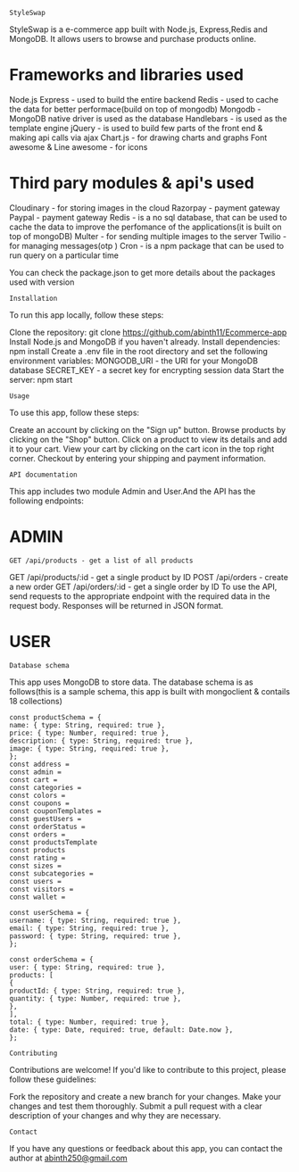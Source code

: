 `StyleSwap`

StyleSwap is a e-commerce app built with Node.js, Express,Redis and MongoDB. It allows users to browse and purchase products online.

# Frameworks and libraries used

Node.js Express - used to build the entire backend 
Redis - used to cache the data for better performace(build on top of mongodb)
Mongodb - MongoDB native driver is used as the database
Handlebars - is used as the template engine
jQuery - is used to build few parts of the front end & making api calls via ajax
Chart.js - for drawing charts and graphs
Font awesome & Line awesome - for icons

# Third pary modules & api's used 

Cloudinary - for storing images in the cloud
Razorpay - payment gateway
Paypal - payment gateway 
Redis - is a no sql database, that can be used to cache the data to improve the perfomance of the applications(it is built on top of mongoDB)
Multer - for sending multiple images to the server
Twilio - for managing messages(otp )
Cron - is a npm package that can be used to run query on a particular time

You can check the package.json to get more details about the packages used with version

`Installation`

To run this app locally, follow these steps:

Clone the repository: git clone https://github.com/abinth11/Ecommerce-app
Install Node.js and MongoDB if you haven't already.
Install dependencies: npm install
Create a .env file in the root directory and set the following environment variables:
MONGODB_URI - the URI for your MongoDB database
SECRET_KEY - a secret key for encrypting session data
Start the server: npm start

`Usage`

To use this app, follow these steps:

Create an account by clicking on the "Sign up" button.
Browse products by clicking on the "Shop" button.
Click on a product to view its details and add it to your cart.
View your cart by clicking on the cart icon in the top right corner.
Checkout by entering your shipping and payment information.




`API documentation`

This app includes two module Admin and User.And the  API has the following endpoints:

# ADMIN
`GET /api/products - get a list of all products`

GET /api/products/:id - get a single product by ID
POST /api/orders - create a new order
GET /api/orders/:id - get a single order by ID
To use the API, send requests to the appropriate endpoint with the required data in the request body. Responses will be returned in JSON format.

# USER


`Database schema`

This app uses MongoDB to store data. The database schema is as follows(this is a sample schema, this app is built with mongoclient & contails 18 collections)
```mongodb sample schema
const productSchema = {
name: { type: String, required: true },
price: { type: Number, required: true },
description: { type: String, required: true },
image: { type: String, required: true },
};
const address = 
const admin = 
const cart = 
const categories = 
const colors = 
const coupons = 
const couponTemplates = 
const guestUsers = 
const orderStatus = 
const orders = 
const productsTemplate 
const products 
const rating = 
const sizes = 
const subcategories = 
const users = 
const visitors = 
const wallet = 

const userSchema = {
username: { type: String, required: true },
email: { type: String, required: true },
password: { type: String, required: true },
};

const orderSchema = {
user: { type: String, required: true },
products: [
{
productId: { type: String, required: true },
quantity: { type: Number, required: true },
},
],
total: { type: Number, required: true },
date: { type: Date, required: true, default: Date.now },
};
```
`Contributing`

Contributions are welcome! If you'd like to contribute to this project, please follow these guidelines:

Fork the repository and create a new branch for your changes.
Make your changes and test them thoroughly.
Submit a pull request with a clear description of your changes and why they are necessary.

`Contact`

If you have any questions or feedback about this app, you can contact the author at abinth250@gmail.com
